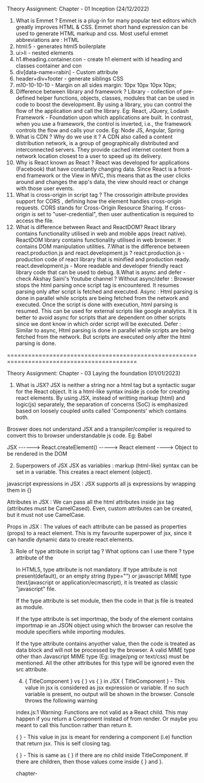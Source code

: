 Theory Assignment: Chapter - 01 Inception (24/12/2022)
1. What is Emmet ?
Emmet is a plug-in for many popular text editors which greatly improves HTML & CSS. Emmet short hand expression can be used to generate HTML markup and css. Most useful emmet abbreviations are :
HTML
1.	html:5 - generates html5 boilerplate
2.	ui>li - nested elements
3.	h1.#heading.container.con - create h1 element with id heading and classes container and con
4.	div[data-name=rabin] - Custom attribute
5.	header+div+footer - generate siblings
CSS
1.	m10-10-10-10 - Margin on all sides margin: 10px 10px 10px 10px;
2. Difference between library and framework ?
Library - collection of pre-defined helper functions, objects, classes, modules that can be used in code to boost the development. By using a library, you can control the flow of the application and call the library. Eg: React, JQuery, Lodash
Framework - Foundation upon which applications are built. In contrast, when you use a framework, the control is inverted, i.e., the framework controls the flow and calls your code. Eg: Node JS, Angular, Spring
3. What is CDN ? Why do we use it ?
A CDN also called a content distribution network, is a group of geographically distributed and interconnected servers. They provide cached internet content from a network location closest to a user to speed up its delivery.
4. Why is React known as React ?
React was developed for applications (Facebook) that have constantly changing data. Since React is a front-end framework or the View in MVC, this means that as the user clicks around and changes the app's data, the view should react or change with those user events.
5. What is cross-origin in script tag ?
The crossorigin attribute provides support for CORS , defining how the element handles cross-origin requests. CORS stands for Cross-Origin Resource Sharing. If cross-origin is set to "user-credential", then user authentication is required to access the file.
6. What is difference between React and ReactDOM?
React library contains functionality utilised in web and mobile apps (react native). ReactDOM library contains functionality utilised in web browser. It contains DOM manipulation utilities.
7.What is the difference between react.production.js and react.development.js ?
react.production.js - production code of react library that is minified and production ready. react.development.js - More readable and developer friendly react library code that can be used to debug.
8.What is async and defer - check Akshay Saini's Youtube channel ?
Without async/defer : Browser stops the html parsing once script tag is encountered. It resumes parsing only after script is fetched and executed.
Async : Html parsing is done in parallel while scripts are being fetched from the network and executed. Once the script is done with execution, html parsing is resumed. This can be used for external scripts like google analytics. It is better to avoid async for scripts that are dependent on other scripts since we dont know in which order script will be executed.
Defer : Similar to async, Html parsing is done in parallel while scripts are being fetched from the network. But scripts are executed only after the html parsing is done.

===========================================================================================

Theory Assignment: Chapter - 03 Laying the foundation (01/01/2023)
1. What is JSX?
JSX is neither a string nor a html tag but a syntactic sugar for the React object. It is a html-like syntax inside js code for creating react elements. By using JSX, instead of writting markup (html) and logic(js) separately, the separation of concerns (SoC) is emphasized based on loosely coupled units called 'Components' which contains both.

Broswer does not understand JSX and a transpiler/compiler is required to convert this to browser understandable js code. Eg: Babel

JSX ------> React.createElement() -----> React element ----> Object to be rendered in the DOM

2. Superpowers of JSX
JSX as variables : markup (html-like) syntax can be set in a variable. This creates a react element (object).

javascript expressions in JSX : JSX supports all js expressions by wrapping them in {}

Attributes in JSX : We can pass all the html attributes inside jsx tag (attributes must be CamelCased). Even, custom attributes can be created, but it must not use CamelCase.

Props in JSX : The values of each attribute can be passed as properties (props) to a react element. This is my favourite superpower of jsx, since it can handle dynamic data to create react elements.

3. Role of type attribute in script tag ? What options can I use there ?
type attribute of the <script> tag indicates the type of script. Until HTML 4, type is a required attribute. The value of type can be any of the following :

<script type="" src="app.js"></script>
In HTML5, type attribute is not mandatory. If type attribute is not present(default), or an empty string (type="") or javascript MIME type (text/javascript or application/ecmascript), it is treated as classic "javascript" file.

<script type="module" src="app.js"></script>
If the type attribute is set module, then the code in that js file is treated as module.

<script type="importmap" src="app.js"></script>
If the type attribute is set importmap, the body of the element contains importmap ie an JSON object using which the browser can resolve the module specifiers while importing modules.

<script type="{$anyothervalue}" src="app.js"></script>
If the type attribute contains anyother value, then the code is treated as data block and will not be processed by the browser. A valid MIME type other than Javascript MIME type (Eg: image/png or text/css) must be mentioned. All the other attributes for this type will be ignored even the src attribute.

4. { TitleComponent } vs { <TitleComponent /> } vs { <TitleComponent> </TitleComponent> } in JSX
{ TitleComponent } - This value in jsx is considered as jsx expression or variable. If no such variable is present, no output will be shown in the browser. Console throws the following warning

index.js:1 Warning: Functions are not valid as a React child. This may happen if you return a Component instead of <Component /> from render. Or maybe you meant to call this function rather than return it.

{ <TitleComponent /> } - This value in jsx is meant for rendering a component (i.e) function that return jsx. This is self closing tag.

{ <TitleComponent> </TitleComponent> } - This is same as { <TitleComponent /> } if there are no child inside TitleComponent. If there are children, then those values come inside { <TitleComponent>}  and </TitleComponent> }.

chapter-
